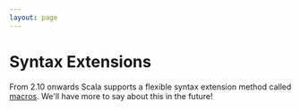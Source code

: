```yaml
---
layout: page
---
```


# Syntax Extensions

From 2.10 onwards Scala supports a flexible syntax extension method called [macros](http://scalamacros.org/). We'll have more to say about this in the future!
